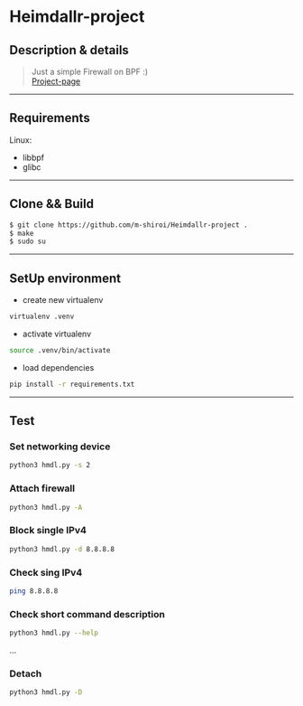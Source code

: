 # Heimdallr-project
## Description & details
> Just a simple Firewall on BPF :) <br>
[Project-page](https://www.notion.so/Heimdallr-project-7307e47c13cd47a785983d0ca4843f4a)
---
## Requirements
Linux:
* libbpf
* glibc
---
## Clone && Build
```bash
$ git clone https://github.com/m-shiroi/Heimdallr-project .
$ make
$ sudo su
```
---
## SetUp environment
* create new virtualenv
```bash
virtualenv .venv
```

* activate virtualenv
```bash
source .venv/bin/activate
```

* load dependencies
```bash
pip install -r requirements.txt
```
---
## Test

### Set networking device
```bash
python3 hmdl.py -s 2
```

### Attach firewall
```bash
python3 hmdl.py -A
```

### Block single IPv4
```bash
python3 hmdl.py -d 8.8.8.8
```
### Check sing IPv4
```bash
ping 8.8.8.8
```
### Check short command description
```bash
python3 hmdl.py --help
```
...
### Detach
```bash
python3 hmdl.py -D
```



